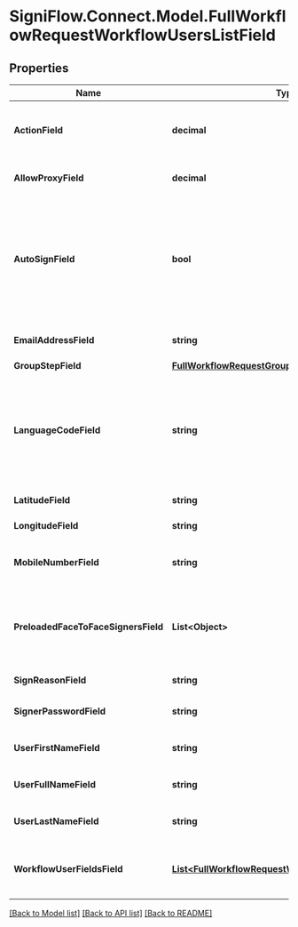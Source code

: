 
# SigniFlow.Connect.Model.FullWorkflowRequestWorkflowUsersListField

## Properties

Name | Type | Description | Notes
------------ | ------------- | ------------- | -------------
**ActionField** | **decimal** | Refers to the order of signatures from the users. | 
**AllowProxyField** | **decimal** | Allow proxy confirmation field. | 
**AutoSignField** | **bool** | ### Enable auto sign.  &#x60;True &#x3D; Signature will be applied automaticly False &#x3D; User will need to login and Sign&#x60;  | 
**EmailAddressField** | **string** | Workflow user&#39;s email addresses. | 
**GroupStepField** | [**FullWorkflowRequestGroupStepField**](FullWorkflowRequestGroupStepField.md) |  | [optional] 
**LanguageCodeField** | **string** | #### Sets the display language for the user ##### ISO 2 Digit Code  &#x60;en &#x3D; English es &#x3D; Spanish fr &#x3D; French&#x60;  | 
**LatitudeField** | **string** | Location latitude. | 
**LongitudeField** | **string** | Location longtitude. | 
**MobileNumberField** | **string** | Group user&#39;s mobile number. | 
**PreloadedFaceToFaceSignersField** | **List&lt;Object&gt;** | Preloaded user&#39;s who will be using the face to face signature field. | [optional] 
**SignReasonField** | **string** | Reason for signature. | 
**SignerPasswordField** | **string** | Face to face user&#39;s password. | 
**UserFirstNameField** | **string** | Face to face user&#39;s first name. | 
**UserFullNameField** | **string** | Face to face user&#39;s full name. | 
**UserLastNameField** | **string** | Face to face user&#39;s last name. | 
**WorkflowUserFieldsField** | [**List&lt;FullWorkflowRequestWorkflowUserFieldsField&gt;**](FullWorkflowRequestWorkflowUserFieldsField.md) | The list of the workflowed documents field. | [optional] 

[[Back to Model list]](../README.md#documentation-for-models)
[[Back to API list]](../README.md#documentation-for-api-endpoints)
[[Back to README]](../README.md)

